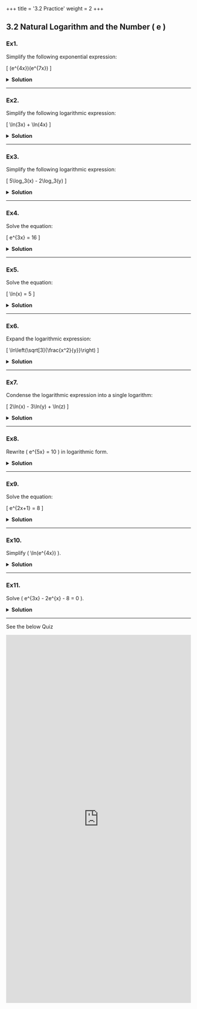 +++
title = '3.2 Practice'
weight = 2
+++


## 3.2 Natural Logarithm and the Number \( e \)

### Ex1.

Simplify the following exponential expression:

\[
(e^{4x})(e^{7x})
\]

<details>
  <summary>
    <strong id="solution-title">Solution</strong>
  </summary>

Using the rule \( e^a \cdot e^b = e^{a+b} \):

\[
(e^{4x})(e^{7x}) = e^{4x+7x} = e^{11x}
\]

</details>

---

### Ex2.

Simplify the following logarithmic expression:

\[
\ln(3x) + \ln(4x)
\]

<details>
  <summary>
    <strong id="solution-title">Solution</strong>
  </summary>

Using the rule \( \ln(ab) = \ln(a) + \ln(b) \):

\[
\ln(3x) + \ln(4x) = \ln(3x \cdot 4x) = \ln(12x^2)
\]

</details>

---

### Ex3.

Simplify the following logarithmic expression:

\[
5\log_3(x) - 2\log_3(y)
\]

<details>
  <summary>
    <strong id="solution-title">Solution</strong>
  </summary>

Using the rules \( a\log_b(c) = \log_b(c^a) \) and \( \log_b(a) - \log_b(b) = \log_b\left(\frac{a}{b}\right) \):

\[
5\log_3(x) - 2\log_3(y) = \log_3(x^5) - \log_3(y^2) = \log_3\left(\frac{x^5}{y^2}\right)
\]

</details>

---

### Ex4.

Solve the equation:

\[
e^{3x} = 16
\]

<details>
  <summary>
    <strong id="solution-title">Solution</strong>
  </summary>

Take the natural logarithm of both sides:

\[
3x = \ln(16) \implies x = \frac{\ln(16)}{3}
\]

</details>

---

### Ex5.

Solve the equation:

\[
\ln(x) = 5
\]

<details>
  <summary>
    <strong id="solution-title">Solution</strong>
  </summary>

Exponentiate both sides:

\[
x = e^5
\]

</details>

---


### Ex6.

Expand the logarithmic expression:

\[
\ln\left(\sqrt[3]{\frac{x^2}{y}}\right)
\]

<details>
  <summary>
    <strong id="solution-title">Solution</strong>
  </summary>

Using the rule \( \ln\left(\sqrt[n]{a}\right) = \frac{1}{n}\ln(a) \):

\[
\ln\left(\sqrt[3]{\frac{x^2}{y}}\right) = \frac{1}{3}\ln\left(\frac{x^2}{y}\right) = \frac{1}{3}[\ln(x^2) - \ln(y)] = \frac{1}{3}[2\ln(x) - \ln(y)]
\]

</details>

---

### Ex7.

Condense the logarithmic expression into a single logarithm:

\[
2\ln(x) - 3\ln(y) + \ln(z)
\]

<details>
  <summary>
    <strong id="solution-title">Solution</strong>
  </summary>

Using the rules \( a\ln(b) = \ln(b^a) \), \( \ln(a) - \ln(b) = \ln\left(\frac{a}{b}\right) \), and \( \ln(a) + \ln(b) = \ln(ab) \):

\[
2\ln(x) - 3\ln(y) + \ln(z) = \ln(x^2) - \ln(y^3) + \ln(z) = \ln\left(\frac{x^2z}{y^3}\right)
\]

</details>

---

### Ex8.

Rewrite \( e^{5x} = 10 \) in logarithmic form.

<details>
  <summary>
    <strong id="solution-title">Solution</strong>
  </summary>

\[
5x = \ln(10) \implies x = \frac{\ln(10)}{5}
\]

</details>

---


### Ex9.

Solve the equation:

\[
e^{2x+1} = 8
\]

<details>
  <summary>
    <strong id="solution-title">Solution</strong>
  </summary>

Take the natural logarithm of both sides:

\[
2x+1 = \ln(8) \implies 2x = \ln(8) - 1 \implies x = \frac{\ln(8) - 1}{2}
\]

</details>

---

### Ex10.

Simplify \( \ln(e^{4x}) \).

<details>
  <summary>
    <strong id="solution-title">Solution</strong>
  </summary>

Using the property \( \ln(e^a) = a \):

\[
\ln(e^{4x}) = 4x
\]

</details>

---


### Ex11.

Solve \( e^{3x} - 2e^{x} - 8 = 0 \).

<details>
  <summary>
    <strong id="solution-title">Solution</strong>
  </summary>

Let \( u = e^x \), so the equation becomes:

\[
u^3 - 2u - 8 = 0
\]

Factoring the cubic polynomial:

\[
(u-2)(u^2 + 2u + 4) = 0
\]

The quadratic factor \( u^2 + 2u + 4 \) has no real roots (discriminant \( 2^2 - 4(1)(4) = -12 < 0 \)). Thus, \( u = 2 \):

\[
e^x = 2 \implies x = \ln(2)
\]

</details>

---

See the below Quiz

<iframe src="https://script.google.com/macros/s/AKfycbzzT8pCGyeVnHZrMyGvHUKAnqYe_RBsD8lZKDN0WN8jLGktXz_HS3DF2EQJvRcl_dUX/exec" width="100%" height="1000px" frameborder="0" marginheight="0" marginwidth="0">Loading...</iframe>